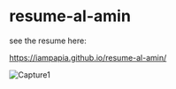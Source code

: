 # resume-al-amin
see the resume here: 

https://iampapia.github.io/resume-al-amin/


![Capture1](https://github.com/iampapia/resume-al-amin/assets/43498194/f43d8136-147f-4f82-a5c8-776b2c2352d6)
